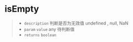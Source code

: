 # isEmpty

> - `description` 判断是否为无效值 undefined , null, NaN
> - `param` `value` any 待判断值
> - `returns` `boolean`

